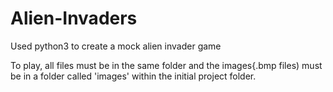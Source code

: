 # Alien-Invaders
Used python3 to create a mock alien invader game

To play, all files must be in the same folder and the images{.bmp files) must be in a folder called 'images' within the initial project folder. 
